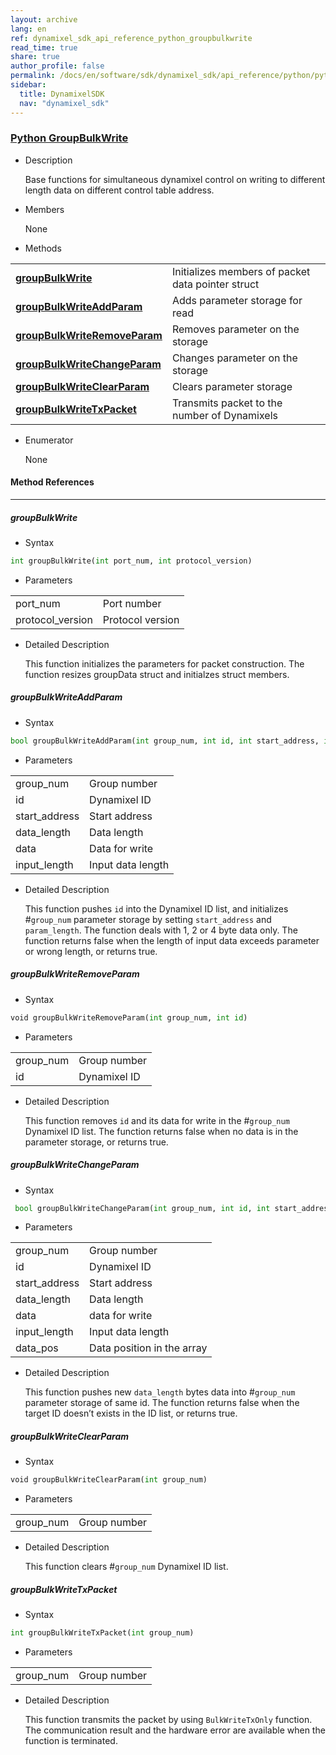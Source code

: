 ```yaml
---
layout: archive
lang: en
ref: dynamixel_sdk_api_reference_python_groupbulkwrite
read_time: true
share: true
author_profile: false
permalink: /docs/en/software/sdk/dynamixel_sdk/api_reference/python/python_groupbulkwrite/
sidebar:
  title: DynamixelSDK
  nav: "dynamixel_sdk"
---
```


<div style="counter-reset: h3 4"></div>
<div style="counter-reset: h2 4"></div>
<div style="counter-reset: h1 5"></div>

### [Python GroupBulkWrite](#python-groupbulkwrite)

- Description

  Base functions for simultaneous dynamixel control on writing to different length data on different control table address.

- Members

  None


- Methods

| | |
| ------------- | ------------- |
|**[groupBulkWrite](#groupbulkwrite)**	|Initializes members of packet data pointer struct|
|**[groupBulkWriteAddParam](#groupbulkwriteaddparam)**	|Adds parameter storage for read |
|**[groupBulkWriteRemoveParam](#groupbulkwriteremoveparam)**	|Removes parameter on the storage |
|**[groupBulkWriteChangeParam](#groupbulkwritechangeparam)**	|Changes parameter on the storage |
|**[groupBulkWriteClearParam](#groupbulkwriteclearparam)**	|Clears parameter storage|
|**[groupBulkWriteTxPacket](#groupbulkwritetxpacket)**	|Transmits packet to the number of Dynamixels|

- Enumerator

  None

#### Method References
----------------------------------------------
##### groupBulkWrite
- Syntax
``` python
int groupBulkWrite(int port_num, int protocol_version)
```
- Parameters

| | |
| ------------- | ------------- |
|port_num	|Port number|
|protocol_version	|Protocol version|

- Detailed Description

   This function initializes the parameters for packet construction. The function resizes groupData struct and initialzes struct members.

##### groupBulkWriteAddParam
- Syntax
``` python
bool groupBulkWriteAddParam(int group_num, int id, int start_address, int data_length, int data, int input_length)
```
- Parameters

| | |
| ------------- | ------------- |
|group_num | Group number|
|id	|Dynamixel ID|
|start_address	|Start address|
|data_length	|Data length|
|data	|Data for write|
|input_length	|Input data length|

- Detailed Description

    This function pushes `id` into the Dynamixel ID list, and initializes #`group_num` parameter storage by setting `start_address` and `param_length`. The function deals with 1, 2 or 4 byte data only. The function returns false when the length of input data exceeds parameter or wrong length, or returns true.   


##### groupBulkWriteRemoveParam
- Syntax
``` python
void groupBulkWriteRemoveParam(int group_num, int id)
```
- Parameters

| | |
| ------------- | ------------- |
|group_num | Group number|
|id|	Dynamixel ID|

- Detailed Description

   This function removes `id` and its data for write in the #`group_num` Dynamixel ID list. The function returns false when no data is in the parameter storage, or returns true.


##### groupBulkWriteChangeParam
- Syntax
``` python
 bool groupBulkWriteChangeParam(int group_num, int id, int start_address, int data_length, int data, int input_length, int data_pos)
```
- Parameters

| | |
| ------------- | ------------- |
|group_num | Group number|
|id	|Dynamixel ID|
|start_address	|Start address|
|data_length	|Data length|
|data	|data for write|
|input_length	|Input data length|
|data_pos	|Data position in the array|

- Detailed Description

   This function pushes new `data_length` bytes data into #`group_num` parameter storage of same id. The function returns false when the target ID doesn’t exists in the ID list, or returns true.

##### groupBulkWriteClearParam
- Syntax
``` python
void groupBulkWriteClearParam(int group_num)
```
- Parameters

| | |
| ------------- | ------------- |
|group_num | Group number|

- Detailed Description

   This function clears #`group_num` Dynamixel ID list.


##### groupBulkWriteTxPacket
- Syntax
``` python
int groupBulkWriteTxPacket(int group_num)
```
- Parameters

| | |
| ------------- | ------------- |
|group_num | Group number|

- Detailed Description

   This function transmits the packet by using `BulkWriteTxOnly` function. The communication result and the hardware error are available when the function is terminated.
